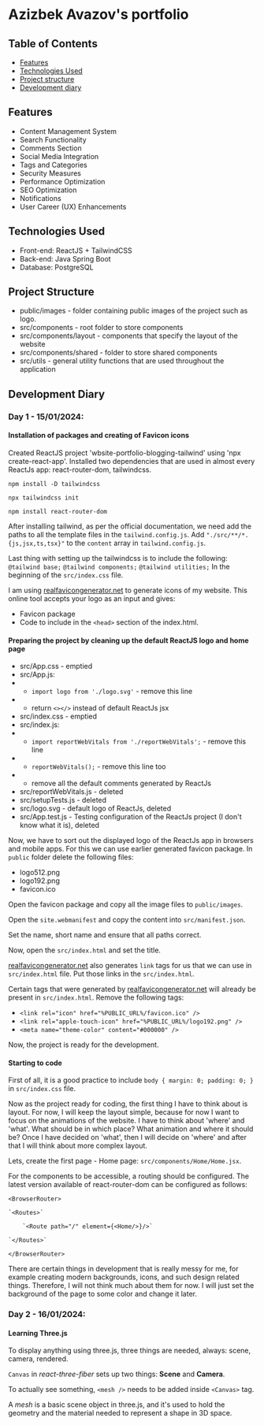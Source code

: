 # Azizbek Avazov's portfolio

## Table of Contents
- [Features](#features)
- [Technologies Used](#technologies-used)
- [Project structure](#project-structure)
- [Development diary](#development-diary)

## Features

- Content Management System
- Search Functionality
- Comments Section
- Social Media Integration
- Tags and Categories
- Security Measures
- Performance Optimization
- SEO Optimization
- Notifications
- User Career (UX) Enhancements

## Technologies Used

- Front-end: ReactJS + TailwindCSS
- Back-end: Java Spring Boot
- Database: PostgreSQL

## Project Structure

* public/images - folder containing public images of the project such as logo.
* src/components - root folder to store components
* src/components/layout - components that specify the layout of the website
* src/components/shared - folder to store shared components
* src/utils - general utility functions that are used throughout the application

## Development Diary

### Day 1 - 15/01/2024:

#### Installation of packages and creating of Favicon icons

Created ReactJS project 'wbsite-portfolio-blogging-tailwind' using 'npx create-react-app'. 
Installed two dependencies that are used in almost every ReactJs app: react-router-dom, tailwindcss.

`npm install -D tailwindcss`

`npx tailwindcss init`

`npm install react-router-dom`

After installing tailwind, as per the official documentation, we need add the paths to all the template files in the `tailwind.config.js`.
Add `"./src/**/*.{js,jsx,ts,tsx}"` to the `content` array in `tailwind.config.js`.

Last thing with setting up the tailwindcss is to include the following:
`@tailwind base;`
`@tailwind components;`
`@tailwind utilities;`
In the beginning of the `src/index.css` file.

I am using [realfavicongenerator.net](https://realfavicongenerator.net/) to generate icons of my website. This online tool accepts your logo as an input and gives:
* Favicon package
* Code to include in the `<head>` section of the index.html.

#### Preparing the project by cleaning up the default ReactJS logo and home page

* src/App.css - emptied
* src/App.js:
* * `import logo from './logo.svg'` - remove this line
* *  return `<></>` instead of default ReactJs jsx
* src/index.css - emptied
* src/index.js:
* * `import reportWebVitals from './reportWebVitals';` - remove this line
* * `reportWebVitals();` - remove this line too
* * remove all the default comments generated by ReactJs
* src/reportWebVitals.js - deleted
* src/setupTests.js - deleted
* src/logo.svg - default logo of ReactJs, deleted
* src/App.test.js - Testing configuration of the ReactJs project (I don't know what it is), deleted

Now, we have to sort out the displayed logo of the ReactJs app in browsers and mobile apps. For this we can use earlier generated favicon package.
In `public` folder delete the following files:
* logo512.png 
* logo192.png
* favicon.ico

Open the favicon package and copy all the image files to `public/images`.

Open the `site.webmanifest` and copy the content into `src/manifest.json`.

Set the name, short name and ensure that all paths correct.

Now, open the `src/index.html` and set the title.

[realfavicongenerator.net](https://realfavicongenerator.net/) also generates `link` tags for us that we can use in `src/index.html` file.
Put those links in the `src/index.html`.

Certain tags that were generated by [realfavicongenerator.net](https://realfavicongenerator.net/) will already be present in `src/index.html`. Remove the following tags:
* `<link rel="icon" href="%PUBLIC_URL%/favicon.ico" />`
* `<link rel="apple-touch-icon" href="%PUBLIC_URL%/logo192.png" />`
* `<meta name="theme-color" content="#000000" />`

Now, the project is ready for the development.

#### Starting to code

First of all, it is a good practice to include `body { margin: 0; padding: 0; }` in `src/index.css` file.

Now as the project ready for coding, the first thing I have to think about is layout. For now, I will keep the layout simple, because for now I want to focus on the animations of the website. 
I have to think about 'where' and 'what'. What should be in which place? What animation and where it should be?
Once I have decided on 'what', then I will decide on 'where' and after that I will think about more complex layout.

Lets, create the first page - Home page: `src/components/Home/Home.jsx`.

For the components to be accessible, a routing should be configured. The latest version available of react-router-dom can be configured as follows:

`<BrowserRouter>`

    `<Routes>`

        `<Route path="/" element={<Home/>}/>`

    `</Routes>`

`</BrowserRouter>`

There are certain things in development that is really messy for me, for example creating modern backgrounds, icons, and such design related things. 
Therefore, I will not think much about them for now. I will just set the background of the page to some color and change it later.

### Day 2 - 16/01/2024:

#### Learning Three.js

To display anything using three.js, three things are needed, always: scene, camera, rendered.

`Canvas` in _react-three-fiber_ sets up two things: **Scene** and **Camera**.

To actually see something, `<mesh />` needs to be added inside `<Canvas>` tag.

A _mesh_ is a basic scene object in three.js, and it's used to hold the geometry and the material needed to represent a shape in 3D space.


